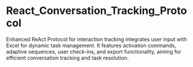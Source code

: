# React_Conversation_Tracking_Protocol
Enhanced ReAct Protocol for interaction tracking integrates user input with Excel for dynamic task management. It features activation commands, adaptive sequences, user check-ins, and export functionality, aiming for efficient conversation tracking and task resolution.
